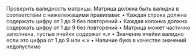 Проверить валидность матрицы. Матрица должна быть валидна в соответствии с нижележащими правилами:
•  Каждая строка должна содержать цифру от 1 до 9 без повторений
•  Каждая колонка должна содержать цифру от 1 до 9 без повторений
•  Матрица может частично заполнена, пустые ячейки содержат «.»
•  Значение ячейки валидно если это цифра от 1 до 9 или «.»
•  Наличие букв в качестве значений недопустимо